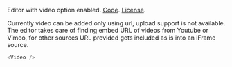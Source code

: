 Editor with video option enabled. <a target="_blank" href="https://github.com/nib-edit/Nib/blob/master/packages/docs/advance-features/Video/index.jsx">Code</a>. [License](#/License).

Currently video can be added only using url, upload support is not available. The editor takes care of finding embed URL of videos from Youtube or Vimeo, for other sources URL provided gets included as is into an iFrame source.
<br />

```js
<Video />
```
